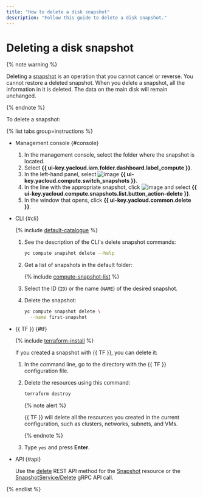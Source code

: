 ```yaml
---
title: "How to delete a disk snapshot"
description: "Follow this guide to delete a disk snapshot."
---
```


# Deleting a disk snapshot

{% note warning %}

Deleting a [snapshot](../../concepts/snapshot.md) is an operation that you cannot cancel or reverse. You cannot restore a deleted snapshot. When you delete a snapshot, all the information in it is deleted. The data on the main disk will remain unchanged.

{% endnote %}

To delete a snapshot:

{% list tabs group=instructions %}

- Management console {#console}

   1. In the management console, select the folder where the snapshot is located.
   1. Select **{{ ui-key.yacloud.iam.folder.dashboard.label_compute }}**.
   1. In the left-hand panel, select ![image](../../../_assets/console-icons/picture.svg) **{{ ui-key.yacloud.compute.switch_snapshots }}**.
   1. In the line with the appropriate snapshot, click ![image](../../../_assets/console-icons/ellipsis.svg) and select **{{ ui-key.yacloud.compute.snapshots.list.button_action-delete }}**.
   1. In the window that opens, click **{{ ui-key.yacloud.common.delete }}**.

- CLI {#cli}

   {% include [default-catalogue](../../../_includes/default-catalogue.md) %}

   1. See the description of the CLI's delete snapshot commands:

      ```bash
      yc compute snapshot delete --help
      ```

   1. Get a list of snapshots in the default folder:

      {% include [compute-snapshot-list](../../_includes_service/compute-snapshot-list.md) %}

   1. Select the ID (`ID`) or the name (`NAME`) of the desired snapshot.
   1. Delete the snapshot:

      ```bash
      yc compute snapshot delete \
        --name first-snapshot
      ```

- {{ TF }} {#tf}

   {% include [terraform-install](../../../_includes/terraform-install.md) %}

   If you created a snapshot with {{ TF }}, you can delete it:
   1. In the command line, go to the directory with the {{ TF }} configuration file.
   1. Delete the resources using this command:

      ```bash
      terraform destroy
      ```

      {% note alert %}

      {{ TF }} will delete all the resources you created in the current configuration, such as clusters, networks, subnets, and VMs.

      {% endnote %}

   1. Type `yes` and press **Enter**.

- API {#api}

   Use the [delete](../../api-ref/Snapshot/delete.md) REST API method for the [Snapshot](../../api-ref/Snapshot/index.md) resource or the [SnapshotService/Delete](../../api-ref/grpc/snapshot_service.md#Delete) gRPC API call.

{% endlist %}